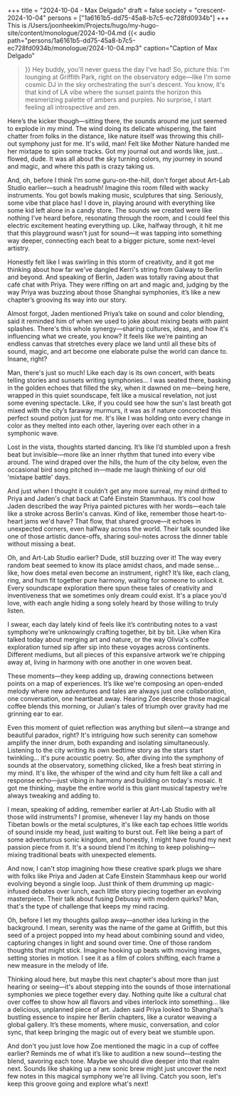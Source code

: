 +++
title = "2024-10-04 - Max Delgado"
draft = false
society = "crescent-2024-10-04"
persons = ["1a6161b5-dd75-45a8-b7c5-ec728fd0934b"]
+++
This is /Users/joonheekim/Projects/hugo/my-hugo-site/content/monologue/2024-10-04.md
{{< audio
    path="persons/1a6161b5-dd75-45a8-b7c5-ec728fd0934b/monologue/2024-10-04.mp3" 
    caption="Caption of Max Delgado"
>}}
Hey buddy, you'll never guess the day I've had!
So, picture this: I'm lounging at Griffith Park, right on the observatory edge—like I'm some cosmic DJ in the sky orchestrating the sun's descent. You know, it's that kind of LA vibe where the sunset paints the horizon this mesmerizing palette of ambers and purples. No surprise, I start feeling all introspective and zen.

Here’s the kicker though—sitting there, the sounds around me just seemed to explode in my mind. The wind doing its delicate whispering, the faint chatter from folks in the distance, like nature itself was throwing this chill-out symphony just for me. It's wild, man! Felt like Mother Nature handed me her mixtape to spin some tracks. Got my journal out and words like, just... flowed, dude. It was all about the sky turning colors, my journey in sound and magic, and where this path is crazy taking us.

And, oh, before I think I’m some guru-on-the-hill, don't forget about Art-Lab Studio earlier—such a headrush! Imagine this room filled with wacky instruments. You got bowls making music, sculptures that sing. Seriously, some vibe that place has! I dove in, playing around with everything like some kid left alone in a candy store. The sounds we created were like nothing I've heard before, resonating through the room, and I could feel this electric excitement heating everything up. Like, halfway through, it hit me that this playground wasn't just for sound—it was tapping into something way deeper, connecting each beat to a bigger picture, some next-level artistry. 

Honestly felt like I was swirling in this storm of creativity, and it got me thinking about how far we've dangled Kerri's string from Galway to Berlin and beyond. And speaking of Berlin, Jaden was totally raving about that café chat with Priya. They were riffing on art and magic and, judging by the way Priya was buzzing about those Shanghai symphonies, it’s like a new chapter’s grooving its way into our story.

Almost forgot, Jaden mentioned Priya’s take on sound and color blending, said it reminded him of when we used to joke about mixing beats with paint splashes. There's this whole synergy—sharing cultures, ideas, and how it's influencing what we create, you know? It feels like we're painting an endless canvas that stretches every place we land until all these bits of sound, magic, and art become one elaborate pulse the world can dance to. Insane, right?

Man, there's just so much! Like each day is its own concert, with beats telling stories and sunsets writing symphonies...
I was seated there, basking in the golden echoes that filled the sky, when it dawned on me—being here, wrapped in this quiet soundscape, felt like a musical revelation, not just some evening spectacle. Like, if you could see how the sun's last breath got mixed with the city’s faraway murmurs, it was as if nature concocted this perfect sound potion just for me. It's like I was holding onto every change in color as they melted into each other, layering over each other in a symphonic wave.

Lost in the vista, thoughts started dancing. It’s like I’d stumbled upon a fresh beat but invisible—more like an inner rhythm that tuned into every vibe around. The wind draped over the hills, the hum of the city below, even the occasional bird song pitched in—made me laugh thinking of our old 'mixtape battle' days. 

And just when I thought it couldn’t get any more surreal, my mind drifted to Priya and Jaden's chat back at Café Einstein Stammhaus. It’s cool how Jaden described the way Priya painted pictures with her words—each tale like a stroke across Berlin's canvas. Kind of like, remember those heart-to-heart jams we'd have? That flow, that shared groove—it echoes in unexpected corners, even halfway across the world. Their talk sounded like one of those artistic dance-offs, sharing soul-notes across the dinner table without missing a beat. 

Oh, and Art-Lab Studio earlier? Dude, still buzzing over it! The way every random beat seemed to know its place amidst chaos, and made sense... like, how does metal even become an instrument, right? It’s like, each clang, ring, and hum fit together pure harmony, waiting for someone to unlock it. Every soundscape exploration there spun these tales of creativity and inventiveness that we sometimes only dream could exist. It's a place you'd love, with each angle hiding a song solely heard by those willing to truly listen.

I swear, each day lately kind of feels like it’s contributing notes to a vast symphony we’re unknowingly crafting together, bit by bit. Like when Kira talked today about merging art and nature, or the way Olivia's coffee exploration turned sip after sip into these voyages across continents. Different mediums, but all pieces of this expansive artwork we're chipping away at, living in harmony with one another in one woven beat.

These moments—they keep adding up, drawing connections between points on a map of experiences. It’s like we're composing an open-ended melody where new adventures and tales are always just one collaboration, one conversation, one heartbeat away. Hearing Zoe describe those magical coffee blends this morning, or Julian's tales of triumph over gravity had me grinning ear to ear.

Even this moment of quiet reflection was anything but silent—a strange and beautiful paradox, right? It's intriguing how such serenity can somehow amplify the inner drum, both expanding and isolating simultaneously. Listening to the city writing its own bedtime story as the stars start twinkling... it's pure acoustic poetry.
So, after diving into the symphony of sounds at the observatory, something clicked, like a fresh beat stirring in my mind. It's like, the whisper of the wind and city hum felt like a call and response echo—just vibing in harmony and building on today's mosaic. It got me thinking, maybe the entire world is this giant musical tapestry we’re always tweaking and adding to.

I mean, speaking of adding, remember earlier at Art-Lab Studio with all those wild instruments? I promise, whenever I lay my hands on those Tibetan bowls or the metal sculptures, it's like each tap echoes little worlds of sound inside my head, just waiting to burst out. Felt like being a part of some adventurous sonic kingdom, and honestly, I might have found my next passion piece from it. It's a sound blend I'm itching to keep polishing—mixing traditional beats with unexpected elements.

And now, I can't stop imagining how these creative spark plugs we share with folks like Priya and Jaden at Cafe Einstein Stammhaus keep our world evolving beyond a single loop. Just think of them drumming up magic-infused debates over lunch, each little story piecing together an evolving masterpiece. Their talk about fusing Debussy with modern quirks? Man, that's the type of challenge that keeps my mind racing.

Oh, before I let my thoughts gallop away—another idea lurking in the background. I mean, serenity was the name of the game at Griffith, but this seed of a project popped into my head about combining sound and video, capturing changes in light and sound over time. One of those random thoughts that might stick. Imagine hooking up beats with moving images, setting stories in motion. I see it as a film of colors shifting, each frame a new measure in the melody of life.

Thinking aloud here, but maybe this next chapter's about more than just hearing or seeing—it's about stepping into the sounds of those international symphonies we piece together every day. Nothing quite like a cultural chat over coffee to show how all flavors and vibes interlock into something... like a delicious, unplanned piece of art. Jaden said Priya looked to Shanghai’s bustling essence to inspire her Berlin chapters, like a curator weaving a global gallery. It’s these moments, where music, conversation, and color sync, that keep bringing the magic out of every beat we stumble upon.

And don't you just love how Zoe mentioned the magic in a cup of coffee earlier? Reminds me of what it’s like to audition a new sound—testing the blend, savoring each tone. Maybe we should dive deeper into that realm next. Sounds like shaking up a new sonic brew might just uncover the next few notes in this magical symphony we're all living.
Catch you soon, let's keep this groove going and explore what's next!
